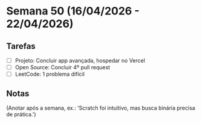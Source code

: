 # Semana 50 (16/04/2026 - 22/04/2026)

## Tarefas
- [ ] Projeto: Concluir app avançada, hospedar no Vercel
- [ ] Open Source: Concluir 4º pull request
- [ ] LeetCode: 1 problema difícil

## Notas
(Anotar após a semana, ex.: 'Scratch foi intuitivo, mas busca binária precisa de prática.')